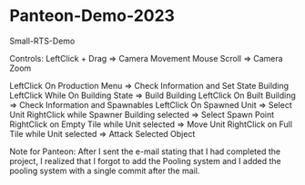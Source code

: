# Panteon-Demo-2023
Small-RTS-Demo

Controls:
LeftClick + Drag => Camera Movement
Mouse Scroll => Camera Zoom

LeftClick On Production Menu => Check Information and Set State Building
LeftClick While On Building State => Build Building
LeftClick On Built Building => Check Information and Spawnables
LeftClick On Spawned Unit => Select Unit
RightClick while Spawner Building selected => Select Spawn Point
RightClick on Empty Tile while Unit selected => Move Unit 
RightClick on Full Tile while Unit selected => Attack Selected Object


Note for Panteon: After I sent the e-mail stating that I had completed the project, I realized that I forgot to add the Pooling system and I added the pooling system with a single commit after the mail.
